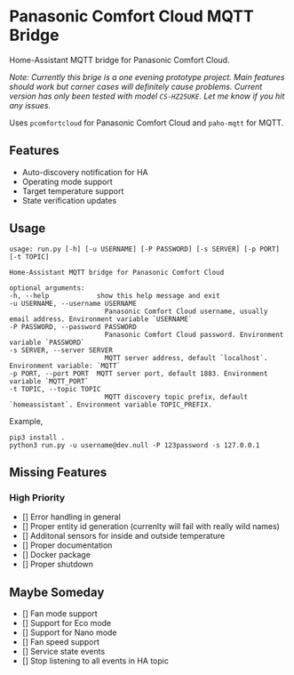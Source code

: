 # Panasonic Comfort Cloud MQTT Bridge
Home-Assistant MQTT bridge for Panasonic Comfort Cloud. 

_Note: Currently this brige is a one evening prototype project. Main features should work but corner cases will definitely cause problems. Current version has only been tested with model `CS-HZ25UKE`. Let me know if you hit any issues._

Uses `pcomfortcloud` for Panasonic Comfort Cloud and `paho-mqtt` for MQTT.

## Features
- Auto-discovery notification for HA
- Operating mode support
- Target temperature support
- State verification updates

## Usage

    usage: run.py [-h] [-u USERNAME] [-P PASSWORD] [-s SERVER] [-p PORT] [-t TOPIC]

    Home-Assistant MQTT bridge for Panasonic Comfort Cloud

    optional arguments:
    -h, --help            show this help message and exit
    -u USERNAME, --username USERNAME
                            Panasonic Comfort Cloud username, usually email address. Environment variable `USERNAME`
    -P PASSWORD, --password PASSWORD
                            Panasonic Comfort Cloud password. Environment variable `PASSWORD`
    -s SERVER, --server SERVER
                            MQTT server address, default `localhost`. Environment variable: `MQTT`
    -p PORT, --port PORT  MQTT server port, default 1883. Environment variable `MQTT_PORT`
    -t TOPIC, --topic TOPIC
                            MQTT discovery topic prefix, default `homeassistant`. Environment variable TOPIC_PREFIX.

Example,

    pip3 install .
    python3 run.py -u username@dev.null -P 123password -s 127.0.0.1

## Missing Features

### High Priority

- [] Error handling in general
- [] Proper entity id generation (currenlty will fail with really wild names)
- [] Additonal sensors for inside and outside temperature
- [] Proper documentation
- [] Docker package
- [] Proper shutdown

## Maybe Someday

- [] Fan mode support
- [] Support for Eco mode
- [] Support for Nano mode
- [] Fan speed support
- [] Service state events
- [] Stop listening to all events in HA topic